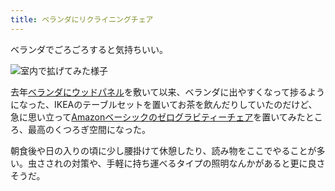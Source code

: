 ```yaml
---
title: ベランダにリクライニングチェア
---
```

ベランダでごろごろすると気持ちいい。

![](https://lh4.googleusercontent.com/moIE-d5dFNwkA20a4KqK4p14r5U5o-ZBZrFuwNbRFqIvNq_Oo1dxdYFnMfhov32CmkUkGZUqDQ5c1mc2bo8Tf5P482Lqu5biXicye9EW-0_RsuQMzYVkl21pD5JKTMR2zXZqfrmlO5r424znqWZVlGKm-rryzCzmaEgPXhvK4ZhMMOkidoaYMoeWNsx3 "室内で拡げてみた様子")

去年[ベランダにウッドパネル](https://r7kamura.com/articles/2021-09-30-wood-panel)を敷いて以来、ベランダに出やすくなって捗るようになった、IKEAのテーブルセットを置いてお茶を飲んだりしていたのだけど、急に思い立って[Amazonベーシックのゼログラビティーチェア](https://www.amazon.co.jp/dp/B0716DKHS1)を置いてみたところ、最高のくつろぎ空間になった。

朝食後や日の入りの頃に少し腰掛けて休憩したり、読み物をここでやることが多い。虫さされの対策や、手軽に持ち運べるタイプの照明なんかがあると更に良さそうだ。
